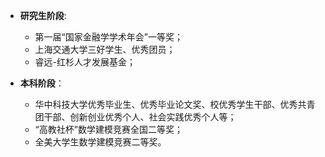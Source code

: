 
* **研究生阶段**:
  - 第一届“国家金融学学术年会”一等奖；
  - 上海交通大学三好学生、优秀团员；
  - 睿远-红杉人才发展基金；

* **本科阶段**： 
  - 华中科技大学优秀毕业生、优秀毕业论文奖、校优秀学生干部、优秀共青团干部、创新创业优秀个人、社会实践优秀个人等；
  - “高教社杯”数学建模竞赛全国二等奖；
  - 全美大学生数学建模竞赛二等奖。

